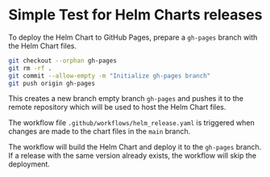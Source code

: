# Simple Test for Helm Charts releases

To deploy the Helm Chart to GitHub Pages, prepare a `gh-pages` branch with the Helm Chart files.

```bash
git checkout --orphan gh-pages
git rm -rf .
git commit --allow-empty -m "Initialize gh-pages branch"
git push origin gh-pages
```

This creates a new branch empty branch `gh-pages` and pushes it to the remote repository which will be used to host the Helm Chart files.

The workflow file `.github/workflows/helm_release.yaml` is triggered when changes are made to the chart files in the `main` branch.

The workflow will build the Helm Chart and deploy it to the `gh-pages` branch. If a release with the same version already exists, the workflow will skip the deployment.
